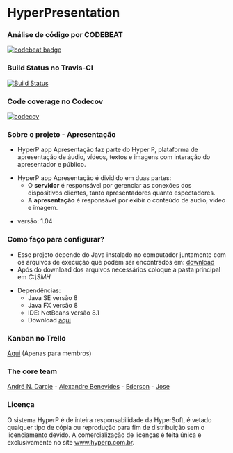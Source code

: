 # HyperPresentation #

### Análise de código por CODEBEAT ###
[![codebeat badge](https://codebeat.co/badges/da565988-c975-4d58-bd81-4d65836ec71a)](https://codebeat.co/projects/github-com-andrendarcie-hyperp-app-apresentacao)

### Build Status no Travis-CI ###
[![Build Status](https://travis-ci.org/andredarcie/hyperp-app-apresentacao.svg?branch=master)](https://travis-ci.org/AndreNDarcie/hyperp-app-apresentacao)

### Code coverage no Codecov ###
[![codecov](https://codecov.io/gh/andredarcie/hyperp-app-apresentacao/branch/master/graph/badge.svg)](https://codecov.io/gh/andredarcie/hyperp-app-apresentacao)

### Sobre o projeto - Apresentação ###

* HyperP app Apresentação faz parte do Hyper P, plataforma de apresentação de áudio, vídeos, textos e imagens com
  interação do apresentador e público.
+ HyperP app Apresentação é dividido em duas partes:
    * O **servidor** é responsável por gerenciar as conexões dos dispositivos clientes, tanto apresentadores quanto espectadores.
    * A **apresentação** é responsável por exibir o conteúdo  de audio, vídeo e imagem.
- versão: 1.04

### Como faço para configurar? ###

* Esse projeto depende do Java instalado no computador juntamente com os arquivos
de execução que podem ser encontrados em: [download](https://drive.google.com/drive/folders/0B3oPhzMLgVFZbVg3eUpyNnh5VnM?usp=sharing)
* Após do download dos arquivos necessários coloque a pasta principal em *C:\SMH*
+ Dependências:
    * Java SE versão 8
    * Java FX versão 8
    * IDE: NetBeans versão 8.1 
    * Download [aqui](https://netbeans.org/downloads/)

### Kanban no Trello ###
[Aqui](https://trello.com/b/WQ8XVkqK/hiper-p) (Apenas para membros)

### The core team ###
[André N. Darcie](https://github.com/andredarcie) - [Alexandre Benevides](https://github.com/alexandrebenevides) - [Ederson](https://github.com/Edersonk9) - [Jose](https://github.com/joanellijr)

### Licença ###
O sistema HyperP é de inteira responsabilidade da HyperSoft, é vetado qualquer tipo de cópia ou reprodução para fim de distribuição sem o licenciamento devido.
A comercialização de licenças é feita única e exclusivamente no site www.hyperp.com.br.

